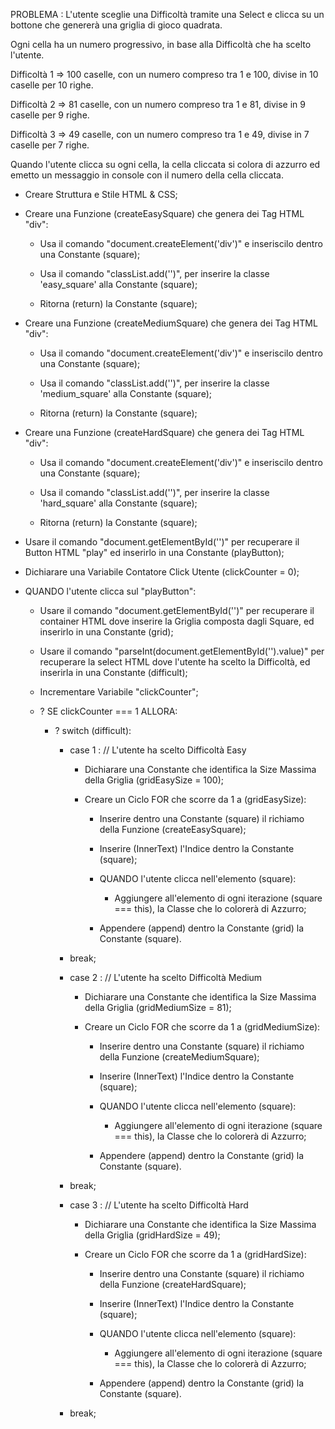 PROBLEMA : L'utente sceglie una Difficoltà tramite una Select e clicca su un bottone che genererà una griglia di gioco quadrata.

Ogni cella ha un numero progressivo, in base alla Difficoltà che ha scelto l'utente.

Difficoltà 1 => 100 caselle, con un numero compreso tra 1 e 100, divise in 10 caselle per 10 righe.

Difficoltà 2 => 81 caselle, con un numero compreso tra 1 e 81, divise in 9 caselle per 9 righe.

Difficoltà 3 => 49 caselle, con un numero compreso tra 1 e 49, divise in 7 caselle per 7 righe.

Quando l'utente clicca su ogni cella, la cella cliccata si colora di azzurro ed emetto un messaggio in console con il numero della cella cliccata.


- Creare Struttura e Stile HTML & CSS;


- Creare una Funzione (createEasySquare) che genera dei Tag HTML "div":

    - Usa il comando "document.createElement('div')" e inseriscilo dentro una Constante (square);

    - Usa il comando "classList.add('')", per inserire la classe 'easy_square' alla Constante (square);

    - Ritorna (return) la Constante (square);


- Creare una Funzione (createMediumSquare) che genera dei Tag HTML "div":

    - Usa il comando "document.createElement('div')" e inseriscilo dentro una Constante (square);

    - Usa il comando "classList.add('')", per inserire la classe 'medium_square' alla Constante (square);

    - Ritorna (return) la Constante (square);


- Creare una Funzione (createHardSquare) che genera dei Tag HTML "div":

    - Usa il comando "document.createElement('div')" e inseriscilo dentro una Constante (square);

    - Usa il comando "classList.add('')", per inserire la classe 'hard_square' alla Constante (square);

    - Ritorna (return) la Constante (square);


- Usare il comando "document.getElementById('')" per recuperare il Button HTML "play" ed inserirlo in una Constante (playButton);


- Dichiarare una Variabile Contatore Click Utente (clickCounter = 0);


- QUANDO l'utente clicca sul "playButton":

    - Usare il comando "document.getElementById('')" per recuperare il container HTML dove inserire la Griglia composta dagli Square, ed inserirlo in una Constante (grid);

    - Usare il comando "parseInt(document.getElementById('').value)" per recuperare la select HTML dove l'utente ha scelto la Difficoltà, ed inserirla in una Constante (difficult);

    - Incrementare Variabile "clickCounter";

    - ? SE clickCounter === 1 ALLORA:

        - ? switch (difficult):

            - case 1 : // L'utente ha scelto Difficoltà Easy

                - Dichiarare una Constante che identifica la Size Massima della Griglia (gridEasySize = 100);

                - Creare un Ciclo FOR che scorre da 1 a (gridEasySize):

                    - Inserire dentro una Constante (square) il richiamo della Funzione (createEasySquare);

                    - Inserire (InnerText) l'Indice dentro la Constante (square);

                    - QUANDO l'utente clicca nell'elemento (square):

                        - Aggiungere all'elemento di ogni iterazione (square === this), la Classe che lo colorerà di Azzurro;

                    - Appendere (append) dentro la Constante (grid) la Constante (square).

            - break;


            - case 2 : // L'utente ha scelto Difficoltà Medium

                - Dichiarare una Constante che identifica la Size Massima della Griglia (gridMediumSize = 81);

                - Creare un Ciclo FOR che scorre da 1 a (gridMediumSize):

                    - Inserire dentro una Constante (square) il richiamo della Funzione (createMediumSquare);

                    - Inserire (InnerText) l'Indice dentro la Constante (square);

                    - QUANDO l'utente clicca nell'elemento (square):

                        - Aggiungere all'elemento di ogni iterazione (square === this), la Classe che lo colorerà di Azzurro;

                    - Appendere (append) dentro la Constante (grid) la Constante (square).

            - break;


            - case 3 : // L'utente ha scelto Difficoltà Hard

                - Dichiarare una Constante che identifica la Size Massima della Griglia (gridHardSize = 49);

                - Creare un Ciclo FOR che scorre da 1 a (gridHardSize):

                    - Inserire dentro una Constante (square) il richiamo della Funzione (createHardSquare);

                    - Inserire (InnerText) l'Indice dentro la Constante (square);

                    - QUANDO l'utente clicca nell'elemento (square):

                        - Aggiungere all'elemento di ogni iterazione (square === this), la Classe che lo colorerà di Azzurro;

                    - Appendere (append) dentro la Constante (grid) la Constante (square).

            - break;